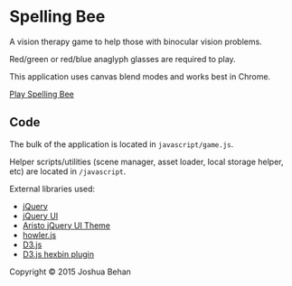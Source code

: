 # Spelling Bee
A vision therapy game to help those with binocular vision problems.

Red/green or red/blue anaglyph glasses are required to play.

This application uses canvas blend modes and works best in Chrome.

[Play Spelling Bee](http://www.squintyjosh.com/spellingbee/)

## Code
The bulk of the application is located in `javascript/game.js`.

Helper scripts/utilities (scene manager, asset loader, local storage helper, etc) are located in `/javascript`.

External libraries used:
- [jQuery](https://jquery.com/)
- [jQuery UI](https://jqueryui.com/)
- [Aristo jQuery UI Theme](https://github.com/taitems/Aristo-jQuery-UI-Theme)
- [howler.js](https://github.com/goldfire/howler.js/)
- [D3.js](http://d3js.org/)
- [D3.js hexbin plugin](https://github.com/d3/d3-plugins/tree/master/hexbin)

Copyright © 2015 Joshua Behan
